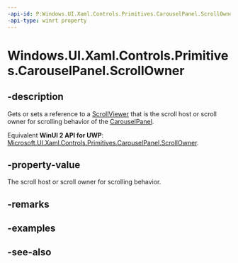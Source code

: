 ```yaml
---
-api-id: P:Windows.UI.Xaml.Controls.Primitives.CarouselPanel.ScrollOwner
-api-type: winrt property
---
```


<!-- Property syntax
public object ScrollOwner { get;  set; }
-->

# Windows.UI.Xaml.Controls.Primitives.CarouselPanel.ScrollOwner

## -description
Gets or sets a reference to a [ScrollViewer](../windows.ui.xaml.controls/scrollviewer.md) that is the scroll host or scroll owner for scrolling behavior of the [CarouselPanel](carouselpanel.md).

Equivalent **WinUI 2 API for UWP**: [Microsoft.UI.Xaml.Controls.Primitives.CarouselPanel.ScrollOwner](/windows/winui/api/microsoft.ui.xaml.controls.primitives.carouselpanel.scrollowner).

## -property-value
The scroll host or scroll owner for scrolling behavior.

## -remarks

## -examples

## -see-also
